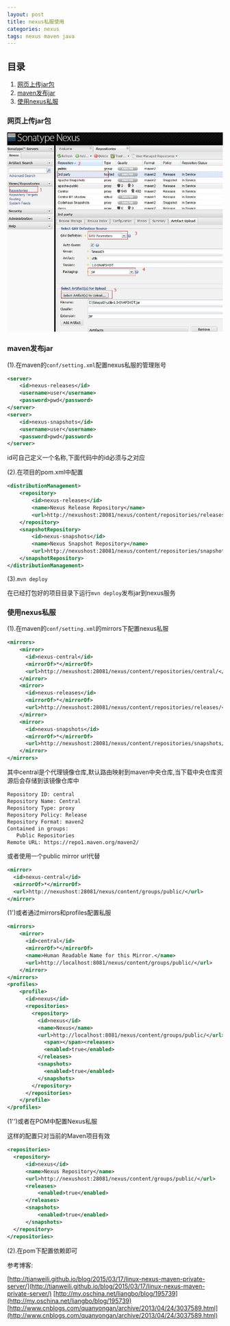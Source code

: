 ```yaml
---
layout: post
title: nexus私服使用
categories: nexus
tags: nexus maven java
---
```


## 目录

1. [网页上传jar包](#网页上传jar包)
2. [maven发布jar](#maven发布jar)
3. [使用nexus私服](#使用nexus私服)

### 网页上传jar包

![nexus.jpg](/images/nexus.jpg)

### maven发布jar

(1).在maven的`conf/setting.xml`配置nexus私服的管理账号

```XML
<server>
    <id>nexus-releases</id>
    <username>user</username>
    <password>pwd</password>
</server>
<server>
    <id>nexus-snapshots</id>
    <username>user</username>
    <password>pwd</password>
</server>
```

id可自己定义一个名称,下面代码中的id必须与之对应

(2).在项目的pom.xml中配置

```XML
<distributionManagement>
    <repository>
        <id>nexus-releases</id>
        <name>Nexus Release Repository</name>
        <url>http://nexushost:28081/nexus/content/repositories/releases/</url>
    </repository>
    <snapshotRepository>
        <id>nexus-snapshots</id>
        <name>Nexus Snapshot Repository</name>
        <url>http://nexushost:28081/nexus/content/repositories/snapshots/</url>
    </snapshotRepository>
</distributionManagement>
```

(3).`mvn deploy`

在已经打包好的项目目录下运行`mvn deploy`发布jar到nexus服务

### 使用nexus私服

(1).在maven的`conf/setting.xml`的mirrors下配置nexus私服

```XML
<mirrors>
    <mirror>
      <id>nexus-central</id>
      <mirrorOf>*</mirrorOf>
      <url>http://nexushost:28081/nexus/content/repositories/central/</url>
    </mirror>
    <mirror>
      <id>nexus-releases</id>
      <mirrorOf>*</mirrorOf>
      <url>http://nexushost:28081/nexus/content/repositories/releases/</url>
    </mirror>
    <mirror>
      <id>nexus-snapshots</id>
      <mirrorOf>*</mirrorOf>
      <url>http://nexushost:28081/nexus/content/repositories/snapshots/</url>
    </mirror>
</mirrors>
```

其中central是个代理镜像仓库,默认路由映射到maven中央仓库,当下载中央仓库资源后会存储到该镜像仓库中

```
Repository ID: central
Repository Name: Central
Repository Type: proxy
Repository Policy: Release
Repository Format: maven2
Contained in groups: 
   Public Repositories
Remote URL: https://repo1.maven.org/maven2/
```

或者使用一个public mirror url代替

```XML
<mirror>
  <id>nexus-central</id>
  <mirrorOf>*</mirrorOf>
  <url>http://nexushost:28081/nexus/content/groups/public/</url>
</mirror>
```

(1')或者通过mirrors和profiles配置私服

```XML
<mirrors>
    <mirror>
      <id>central</id>
      <mirrorOf>*</mirrorOf>
      <name>Human Readable Name for this Mirror.</name>
      <url>http://localhost:8081/nexus/content/groups/public/</url>
    </mirror>
</mirrors>
<profiles>
    <profile>
      <id>nexus</id>
      <repositories>
        <repository>
          <id>nexus</id>
          <name>Nexus</name>
          <url>http://localhost:8081/nexus/content/groups/public/</url>
            <span></span><releases>
            <enabled>true</enabled>
          </releases>
          <snapshots>
            <enabled>true</enabled>
          </snapshots>
        </repository>
      </repositories>
    </profile>
</profiles>
```

(1'')或者在POM中配置Nexus私服

这样的配置只对当前的Maven项目有效

```XML
<repositories>
  <repository>
      <id>nexus</id>
      <name>Nexus Repository</name>
      <url>http://nexushost:28081/nexus/content/groups/public/</url>
      <releases>
          <enabled>true</enabled>
      </releases>
      <snapshots>
          <enabled>true</enabled>
      </snapshots>
  </repository>
</repositories>
```

(2).在pom下配置依赖即可


参考博客:

[http://tianweili.github.io/blog/2015/03/17/linux-nexus-maven-private-server/](http://tianweili.github.io/blog/2015/03/17/linux-nexus-maven-private-server/)
[http://my.oschina.net/liangbo/blog/195739](http://my.oschina.net/liangbo/blog/195739)
[http://www.cnblogs.com/quanyongan/archive/2013/04/24/3037589.html](http://www.cnblogs.com/quanyongan/archive/2013/04/24/3037589.html)
